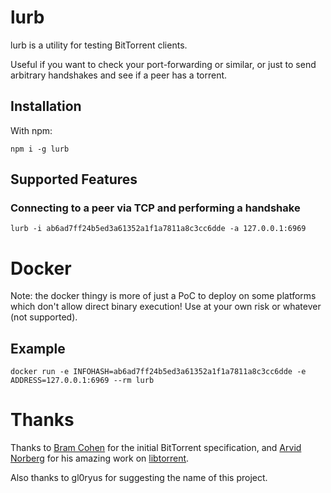 # lurb

lurb is a utility for testing BitTorrent clients.

Useful if you want to check your port-forwarding or similar, or just to send arbitrary handshakes and see if a peer has a torrent.

## Installation

With npm:

```
npm i -g lurb
```

## Supported Features

### Connecting to a peer via TCP and performing a handshake

```
lurb -i ab6ad7ff24b5ed3a61352a1f1a7811a8c3cc6dde -a 127.0.0.1:6969
```

# Docker

Note: the docker thingy is more of just a PoC to deploy on some platforms which don't allow direct binary execution! Use at your own risk or whatever (not supported).

## Example

```
docker run -e INFOHASH=ab6ad7ff24b5ed3a61352a1f1a7811a8c3cc6dde -e ADDRESS=127.0.0.1:6969 --rm lurb
```

# Thanks

Thanks to [Bram Cohen](https://github.com/bramcohen) for the initial BitTorrent specification, and [Arvid Norberg](https://github.com/arvidn) for his amazing work on [libtorrent](https://github.com/arvidn/libtorrent).

Also thanks to gl0ryus for suggesting the name of this project.
